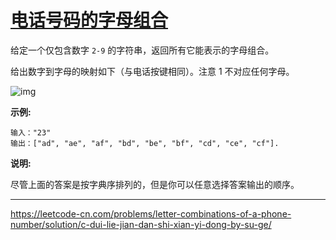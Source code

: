 # [电话号码的字母组合](https://leetcode-cn.com/problems/letter-combinations-of-a-phone-number/)

 给定一个仅包含数字 `2-9` 的字符串，返回所有它能表示的字母组合。 

给出数字到字母的映射如下（与电话按键相同）。注意 1 不对应任何字母。

 ![img](https://assets.leetcode-cn.com/aliyun-lc-upload/original_images/17_telephone_keypad.png) 

 **示例:** 

```
输入："23"
输出：["ad", "ae", "af", "bd", "be", "bf", "cd", "ce", "cf"].
```

 **说明:**

尽管上面的答案是按字典序排列的，但是你可以任意选择答案输出的顺序。 

---

 https://leetcode-cn.com/problems/letter-combinations-of-a-phone-number/solution/c-dui-lie-jian-dan-shi-xian-yi-dong-by-su-ge/ 